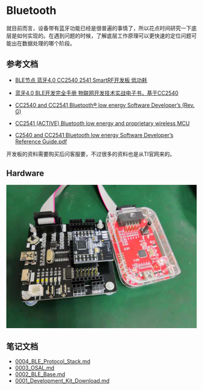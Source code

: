 # Bluetooth

就目前而言，设备带有蓝牙功能已经是很普遍的事情了，所以花点时间研究一下底层是如何实现的。在遇到问题的时候，了解底层工作原理可以更快速的定位问题可能出在数据处理的哪个阶段。

## 参考文档

* [BLE节点 蓝牙4.0 CC2540 2541 SmartRF开发板 低功耗](https://detail.tmall.com/item.htm?spm=a230r.1.14.6.551d5c8chc2pC3&id=564867661483&cm_id=140105335569ed55e27b&abbucket=6)
* [蓝牙4.0 BLE开发完全手册 物联网开发技术实战电子书，基于CC2540](https://e2echina.ti.com/question_answer/wireless_connectivity/bluetooth/f/103/t/156405)
* [CC2540 and CC2541 Bluetooth® low energy Software Developer’s (Rev. G)](http://www.ti.com/lit/ug/swru271g/swru271g.pdf)
* [CC2541 (ACTIVE) Bluetooth low energy and proprietary wireless MCU](http://www.ti.com/product/CC2541/technicaldocuments)

* [C2540 and CC2541 Bluetooth low energy Software Developer’s Reference Guide.pdf](./docs/refers/C2540_and_CC2541_Bluetooth_low_energy_Software_Developer’s_Reference_Guide.pdf)

开发板的资料需要购买后问客服要，不过很多的资料也是从TI官网来的。

## Hardware

![./docs/images/Hardware_For_BLE_Learning.jpg](./docs/images/Hardware_For_BLE_Learning.jpg)

## 笔记文档
 
* [0004_BLE_Protocol_Stack.md](./docs/0004_BLE_Protocol_Stack.md)
* [0003_OSAL.md](./docs/0003_OSAL.md)
* [0002_BLE_Base.md](./docs/0002_BLE_Base.md)
* [0001_Development_Kit_Download.md](./docs/0001_Development_Kit_Download.md)
